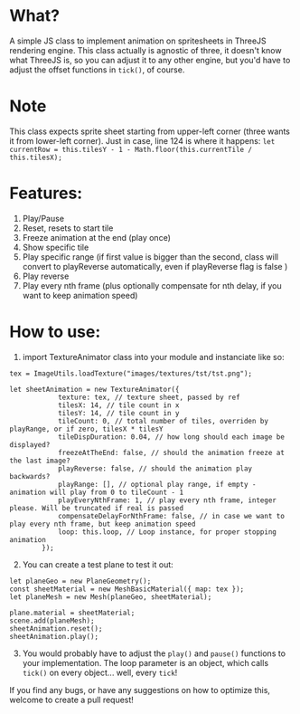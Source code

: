 # What?
A simple JS class to implement animation on spritesheets in ThreeJS rendering engine. 
This class actually is agnostic of three, it doesn't know what ThreeJS is, so you can adjust it to any other engine, but you'd have to adjust the offset functions in `tick()`, of course.

# Note
This class expects sprite sheet starting from upper-left corner (three wants it from lower-left corner).
Just in case, line 124 is where it happens:
```let currentRow = this.tilesY - 1 - Math.floor(this.currentTile / this.tilesX);```

# Features:
1. Play/Pause
2. Reset, resets to start tile
3. Freeze animation at the end (play once)
4. Show specific tile
5. Play specific range (if first value is bigger than the second, class will convert to playReverse automatically, even if playReverse flag is false )
6. Play reverse
7. Play every nth frame (plus optionally compensate for nth delay, if you want to keep animation speed)
   
# How to use:
1. import TextureAnimator class into your module and instanciate like so:
```
tex = ImageUtils.loadTexture("images/textures/tst/tst.png");

let sheetAnimation = new TextureAnimator({
            texture: tex, // texture sheet, passed by ref
            tilesX: 14, // tile count in x
            tilesY: 14, // tile count in y
            tileCount: 0, // total number of tiles, overriden by playRange, or if zero, tilesX * tilesY
            tileDispDuration: 0.04, // how long should each image be displayed?
            freezeAtTheEnd: false, // should the animation freeze at the last image?
            playReverse: false, // should the animation play backwards?
            playRange: [], // optional play range, if empty - animation will play from 0 to tileCount - 1
            playEveryNthFrame: 1, // play every nth frame, integer please. Will be truncated if real is passed
            compensateDelayForNthFrame: false, // in case we want to play every nth frame, but keep animation speed
            loop: this.loop, // Loop instance, for proper stopping animation
        });
```

2. You can create a test plane to test it out:

```
let planeGeo = new PlaneGeometry();
const sheetMaterial = new MeshBasicMaterial({ map: tex });
let planeMesh = new Mesh(planeGeo, sheetMaterial);

plane.material = sheetMaterial;
scene.add(planeMesh);
sheetAnimation.reset();
sheetAnimation.play();
```

3. You would probably have to adjust the `play()` and `pause()` functions to your implementation. The loop parameter is an object, which calls `tick()` on every object... well, every `tick`!

If you find any bugs, or have any suggestions on how to optimize this, welcome to create a pull request!
